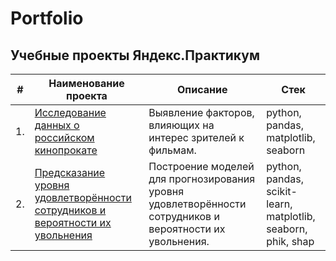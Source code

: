 # Portfolio

## Учебные проекты Яндекс.Практикум


| #    | Наименование проекта                | Описание                                                     | Стек                                                         |
| ---- | ------------------------------------------------------------ | ------------------------------------------------------------ | ------------------------------------------------------------ |
| 1.   | [Исследование данных о российском кинопрокате](https://github.com/z0rr0z/Projects/tree/main/Movies%20database) | Выявление факторов, влияющих на интерес зрителей к фильмам. | python, pandas, matplotlib, seaborn |
| 2.   | [Предсказание уровня удовлетворённости сотрудников и вероятности их увольнения](https://github.com/z0rr0z/Projects/tree/main/HR%20forecasting/) | Построение моделей для прогнозирования уровня удовлетворённости сотрудников и вероятности их увольнения. | python, pandas, scikit-learn, matplotlib, seaborn, phik, shap |
